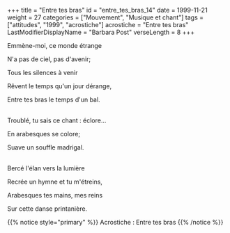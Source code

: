 +++
title = "Entre tes bras"
id = "entre_tes_bras_14"
date = 1999-11-21
weight = 27
categories = ["Mouvement", "Musique et chant"]
tags = ["attitudes", "1999", "acrostiche"]
acrostiche = "Entre tes bras"
LastModifierDisplayName = "Barbara Post"
verseLength = 8
+++

Emmène-moi, ce monde étrange

N'a pas de ciel, pas d'avenir;

Tous les silences à venir

Rêvent le temps qu'un jour dérange,

Entre tes bras le temps d'un bal.

 \
Troublé, tu sais ce chant : éclore...

En arabesques se colore;

Suave un souffle madrigal.

 \
Bercé l'élan vers la lumière

Recrée un hymne et tu m'étreins,

Arabesques tes mains, mes reins

Sur cette danse printanière.

{{% notice style="primary" %}}
Acrostiche : Entre tes bras
{{% /notice %}}

